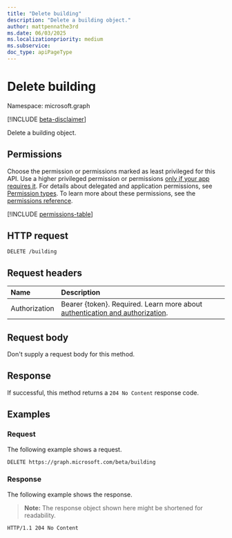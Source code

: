 ```yaml
---
title: "Delete building"
description: "Delete a building object."
author: mattpennathe3rd
ms.date: 06/03/2025
ms.localizationpriority: medium
ms.subservice:
doc_type: apiPageType
---
```


# Delete building

Namespace: microsoft.graph

[!INCLUDE [beta-disclaimer](../../includes/beta-disclaimer.md)]

Delete a building object.

## Permissions

Choose the permission or permissions marked as least privileged for this API. Use a higher privileged permission or permissions [only if your app requires it](/graph/permissions-overview#best-practices-for-using-microsoft-graph-permissions). For details about delegated and application permissions, see [Permission types](/graph/permissions-overview#permission-types). To learn more about these permissions, see the [permissions reference](/graph/permissions-reference).

<!-- {
  "blockType": "permissions",
  "name": "building-delete-permissions"
}
-->
[!INCLUDE [permissions-table](../includes/permissions/building-delete-permissions.md)]

## HTTP request

<!-- {
  "blockType": "ignored"
}
-->
``` http
DELETE /building
```

## Request headers

|Name|Description|
|:---|:---|
|Authorization|Bearer {token}. Required. Learn more about [authentication and authorization](/graph/auth/auth-concepts).|

## Request body

Don't supply a request body for this method.

## Response

If successful, this method returns a `204 No Content` response code.

## Examples

### Request

The following example shows a request.
<!-- {
  "blockType": "request",
  "name": "delete_building"
}
-->
``` http
DELETE https://graph.microsoft.com/beta/building
```


### Response

The following example shows the response.
>**Note:** The response object shown here might be shortened for readability.
<!-- {
  "blockType": "response",
  "truncated": true
}
-->
``` http
HTTP/1.1 204 No Content
```

